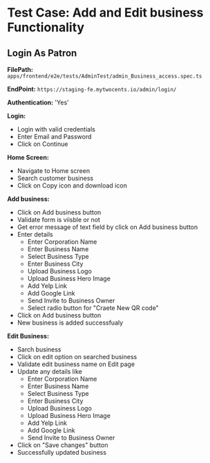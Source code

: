# Test Case: Add and Edit business Functionality

## Login As Patron

**FilePath:** `apps/frontend/e2e/tests/AdminTest/admin_Business_access.spec.ts`

**EndPoint:** `https://staging-fe.mytwocents.io/admin/login/`

**Authentication:** 'Yes'

**Login:**

- Login with valid credentials
- Enter Email and Password
- Click on Continue

**Home Screen:**

- Navigate to Home screen
- Search customer business
- Click on Copy icon and download icon

**Add business:**

- Click on Add business button 
- Validate form is viisble or not
- Get error message of text field by click on Add business button
- Enter details
   - Enter Corporation Name
   - Enter Business Name
   - Select Business Type
   - Enter Business City
   - Upload Business Logo
   - Upload Business Hero Image
   - Add Yelp Link
   - Add Google Link
   - Send Invite to Business Owner
   - Select radio button for "Craete New QR code"
- Click on Add business button 
- New business is added successfualy

**Edit Business:**

- Sarch business 
- Click on edit option on searched business
- Validate edit business name on Edit page
- Update any details like
    - Enter Corporation Name
    - Enter Business Name
    - Select Business Type
    - Enter Business City
    - Upload Business Logo
    - Upload Business Hero Image
    - Add Yelp Link
    - Add Google Link
    - Send Invite to Business Owner
- Click on "Save changes" button
- Successfully updated business